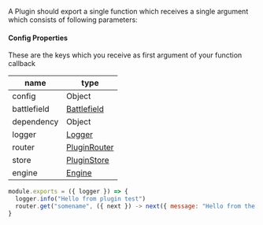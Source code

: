 A Plugin should export a single function which receives a single argument which consists of following parameters:


#### Config Properties

These are the keys which you receive as first argument of your function callback

name         | type
-------------|----------
config       | Object
battlefield  | [Battlefield](https://github.com/Multivit4min/vu-rcon)
dependency   | Object
logger       | [Logger](types/Logger.md)
router       | [PluginRouter](types/PluginRouter.md)
store        | [PluginStore](types/PluginStore.md)
engine       | [Engine](types/Engine.md)



```javascript
module.exports = ({ logger }) => {
  logger.info("Hello from plugin test")
  router.get("somename", ({ next }) -> next({ message: "Hello from the plugin" }))
}
```